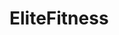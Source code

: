 # EliteFitness

<!-- git branch -m main master
git fetch origin
git branch -u origin/master master
git remote set-head origin -a -->
